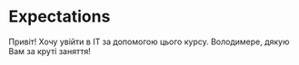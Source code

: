 # Expectations

Привіт! Хочу увійти в IT за допомогою цього курсу. Володимере, дякую Вам за круті заняття!
